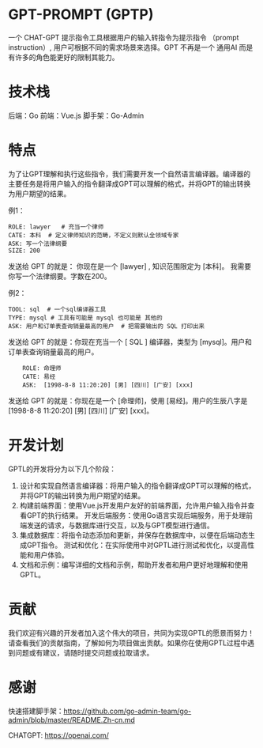 # GPT-PROMPT (GPTP)

一个 CHAT-GPT 提示指令工具根据用户的输入转指令为提示指令 （prompt instruction）, 用户可根据不同的需求场景来选择。GPT 不再是一个 通用AI 而是有许多的角色能更好的限制其能力。

# 技术栈
后端：Go
前端：Vue.js
脚手架：Go-Admin
# 特点
为了让GPT理解和执行这些指令，我们需要开发一个自然语言编译器。编译器的主要任务是将用户输入的指令翻译成GPT可以理解的格式，并将GPT的输出转换为用户期望的结果。

例1：

```
ROLE: lawyer   # 充当一个律师
CATE: 本科  # 定义律师知识的范畴，不定义则默认全领域专家
ASK: 写一个法律纲要
SIZE: 200
```

发送给 GPT 的就是： 你现在是一个 [lawyer] , 知识范围限定为 [本科]。 我需要你写一个法律纲要。字数在200。


例2：

```
TOOL: sql  # 一个sql编译器工具
TYPE: mysql # 工具有可能是 mysql 也可能是 其他的
ASK: 用户和订单表查询销量最高的用户  # 把需要输出的 SQL 打印出来

```

发送给 GPT 的就是：你现在充当一个 [ SQL ] 编译器，类型为 [mysql]。用户和订单表查询销量最高的用户。

```
    ROLE: 命理师
    CATE: 易经
    ASK:  [1998-8-8 11:20:20] [男] [四川] [广安] [xxx]
```

发送给 GPT 的就是：你现在是一个 [命理师]，使用 [易经]。用户的生辰八字是 [1998-8-8 11:20:20] [男] [四川] [广安] [xxx]。

# 开发计划

GPTL的开发将分为以下几个阶段：

1. 设计和实现自然语言编译器：将用户输入的指令翻译成GPT可以理解的格式，并将GPT的输出转换为用户期望的结果。
2. 构建前端界面：使用Vue.js开发用户友好的前端界面，允许用户输入指令并查看GPT的执行结果。
开发后端服务：使用Go语言实现后端服务，用于处理前端发送的请求，与数据库进行交互，以及与GPT模型进行通信。
3. 集成数据库：将指令动态添加和更新，并保存在数据库中，以便在后端动态生成GPT指令。
测试和优化：在实际使用中对GPTL进行测试和优化，以提高性能和用户体验。
4. 文档和示例：编写详细的文档和示例，帮助开发者和用户更好地理解和使用GPTL。

# 贡献
我们欢迎有兴趣的开发者加入这个伟大的项目，共同为实现GPTL的愿景而努力！请查看我们的贡献指南，了解如何为项目做出贡献。如果你在使用GPTL过程中遇到问题或有建议，请随时提交问题或拉取请求。

# 感谢

快速搭建脚手架：https://github.com/go-admin-team/go-admin/blob/master/README.Zh-cn.md

CHATGPT: https://openai.com/

